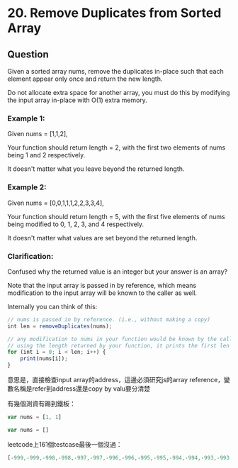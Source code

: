 # 20\. Remove Duplicates from Sorted Array

## Question

Given a sorted array nums, remove the duplicates in-place such that each element appear only once and return the new length.

Do not allocate extra space for another array, you must do this by modifying the input array in-place with O(1) extra memory.

### Example 1:

Given nums = [1,1,2],

Your function should return length = 2, with the first two elements of nums being 1 and 2 respectively.

It doesn't matter what you leave beyond the returned length.

### Example 2:

Given nums = [0,0,1,1,1,2,2,3,3,4],

Your function should return length = 5, with the first five elements of nums being modified to 0, 1, 2, 3, and 4 respectively.

It doesn't matter what values are set beyond the returned length.

### Clarification:

Confused why the returned value is an integer but your answer is an array?

Note that the input array is passed in by reference, which means modification to the input array will be known to the caller as well.

Internally you can think of this:

```javascript
// nums is passed in by reference. (i.e., without making a copy)
int len = removeDuplicates(nums);

// any modification to nums in your function would be known by the caller.
// using the length returned by your function, it prints the first len elements.
for (int i = 0; i < len; i++) {
    print(nums[i]);
}
```

意思是，直接檢查input array的address，這邊必須研究js的array reference，變數名稱是refer到address還是copy by valu要分清楚

有幾個測資有踢到鐵板：

```javascript
var nums = [1, 1]
```

```javascript
var nums = []
```

leetcode上161個testcase最後一個沒過：

```javascript
[-999,-999,-998,-998,-997,-997,-996,-996,-995,-995,-994,-994,-993,-993,-992,-992,-991,-991,-990,-990,-989,-989,-988,-988,-987,-987,-986,-986,-985,-985,-984,-984,-983,... 57555 more chars]
```
